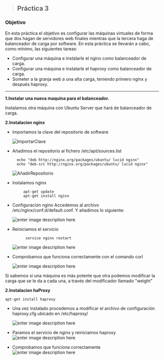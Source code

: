 > ## Práctica 3
###  **Objetivo**
En esta práctica el objetivo es configurar las máquinas virtuales de forma que dos hagan de servidores web finales mientras que la tercera haga de balanceador de carga por software.
En esta práctica se llevarán a cabo, como mínimo, las siguientes tareas:

- Configurar una máquina e instalarle el nginx como balanceador de carga.
- Configurar una máquina e instalarle el haproxy como balanceador de carga.
- Someter a la granja web a una alta carga, teniendo primero nginx y después haproxy.

------------------------------------------------------------------------------------


**1.Instalar una nueva maquina para el balanceador.**

Instalamos otra máquina con Ubuntu Server que hará de balanceador de carga.
	
**2.Instalacion nginx**
	
- Importamos la clave del repositorio de software

	![ImportarClave](http://imageshack.com/a/img924/9117/4LilXQ.png)


- Añadimos el repositorio al fichero /etc/apt/sources.list

		echo "deb http://nginx.org/packages/ubuntu/ lucid nginx"
		echo "deb-src http://nginx.org/packages/ubuntu/ lucid nginx" 

	![AñadirRepositorio](http://imageshack.com/a/img922/1029/vzjy6p.png)

-  Instalamos nginx

			apt-get update 
			apt-get install nginx

- Configuración nginx
Accedemos al archivo /etc/nginx/conf.d/default.conf.
Y añadimos lo siguiente:

	![enter image description here](http://imageshack.com/a/img924/8606/QsANeh.png)

- Reiniciamos el servicio

			service nginx restart
	
	![enter image description here](http://imageshack.com/a/img924/2669/ttsMJG.png)
	
- Comprobamos que funciona correctamente con el comando curl

	![enter image description here](http://imageshack.com/a/img924/5598/d22pgH.png)


Si sabemos si una máquina es más potente que otra podemos modificar la carga que se le da a cada una, a través del modificador llamado "weight"


**2.Instalacion haProxy**

	apt-get install haproxy

- Una vez instalado procedemos a modificar el archivo de configuración haproxy.cfg ubicado en /etc/haproxy/

	![enter image description here](http://imageshack.com/a/img924/9613/pl2ymK.png)

- Paramos el servicio de nginx y reiniciamos haproxy 
![enter image description here](http://imageshack.com/a/img923/1566/DaFmNE.png)
- Comprobamos que funciona correctamente
![enter image description here](http://imageshack.com/a/img922/2929/xjMa4Z.png)